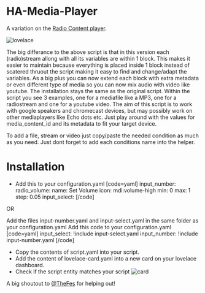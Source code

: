 # HA-Media-Player

A variation on the [Radio Content player](https://www.digitaldomo.nl/homeassistant/dashboards/radio-content-player/).

![lovelace](https://www.digitaldomo.nl/wp-content/uploads/2021/08/image-4-768x303.png)

The big differance to the above script is that in this version each (radio)stream allong with all its variables are within 1 block.
This makes it easier to maintain because everything is placed inside 1 block instead of scatered thruout the script making it easy to find and change/adapt the variables. As a big plus you can now extend each block with extra metadata or even different type of media so you can now mix audio with video like youtube.
The installation stays the same as the original script.
Within the script you see 3 examples, one for a mediafile like a MP3, one for a radiostream and one for a youtube video.
The aim of this script is to work with google speakers and chromecast devices, but may possibly work on other mediaplayers like Echo dots etc. Just play around with the values for media_content_id and its metadata to fit your target device.

To add a file, stream or video just copy/paste the needed condition as much as you need. Just dont forget to add each conditions name into the helper.

# Installation

- Add this to your configuration.yaml
[code=yaml]
input_number:
  radio_volume:
    name: Set Volume
    icon: mdi:volume-high
    min: 0
    max: 1
    step: 0.05
input_select:
[/code]

OR

Add the files input-number.yaml and input-select.yaml in the same folder as your configuration.yaml
Add this code to your configuration.yaml
[code=yaml]
input_select: !include input-select.yaml
input_number: !include input-number.yaml
[/code] 
- Copy the contents of script.yaml into your script.
- Add the content of lovelace-card.yaml into a new card on your lovelace dashboard.
- Check if the script entity matches your script
![card](https://www.digitaldomo.nl/wp-content/uploads/2021/08/image-2-768x486.png)




A big shoutout to [@TheFes](https://github.com/TheFes) for helping out!
